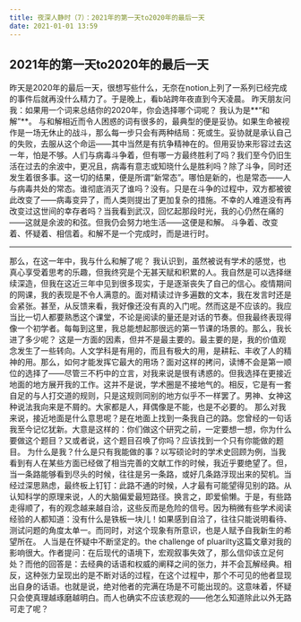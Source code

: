 ```yaml
---
title: 夜深人静时（7）：2021年的第一天to2020年的最后一天
date: 2021-01-01 13:59
---
```


## 2021年的第一天to2020年的最后一天

昨天是2020年的最后一天，很想写些什么，无奈在notion上列了一系列已经完成的事件后就再没什么精力了。于是晚上，看b站跨年夜直到今天凌晨。
昨天朋友问我：如果用一个词来总结你的2020年，你会选择哪个词呢？
我认为是**“和解”**。
与和解相近而令人困惑的词有很多的，最典型的便是妥协。如果生命被视作是一场无休止的战斗，那么每一步只会有两种结局：死或生。妥协就是承认自己的失败，去服从这个命运——其中当然是有抗争精神在的。但用妥协来形容过去这一年，怕是不够。人们与病毒斗争着，但有哪一方最终胜利了吗？我们至今仍旧生活在过去的余波中，更况且，病毒有意志或知晓什么是胜利吗？除了斗争，同时还发生着很多事。这一切的结果，便是所谓“新常态”。哪怕是新的，也是常态——人与病毒共处的常态。谁彻底消灭了谁吗？没有。只是在斗争的过程中，双方都被彼此改变了——病毒变异了，而人类则提出了更加复杂的措施。不幸的人难道没有再改变过这世间的幸存者吗？当我看到武汉，回忆起那段时光，我的心仍然在痛的——这就是余波的和弦。但我仍会努力地生活——这便是和解。
斗争着、改变着、怀疑着、相信着。和解不是一个完成时，而是进行时。
- - - - - 
那么，在这一年中，我与什么和解了呢？
我认识到，虽然被说有学术的感觉，也真心享受着思考的乐趣，但我终究是个无甚天赋和积累的人。我自然是可以选择继续深造，但我在这近三年中见到很多现实，于是逐渐丧失了自己的信心。疫情期间的网课，我的表现是不令人满意的。面对精读过许多遍数的文本，我在发言时还是会紧张。甚至，从反馈来看，我好像还没有真的入门呢。然而这是不应该的。我应当比一切人都要熟悉这个课堂，不论是阅读的量还是对话的节奏。但我最终表现得像一个初学者。每每到这里，我总能想起那很远的第一节课的场景的。那么，我长进了多少呢？
这是一方面的因素，但并不是最主要的。最主要的是，我的价值观念发生了一些转向。人文学科是有用的，而且有极大的用，是耕耘、丰收了人的精神的用。那么，如何才能发挥它最大的用场？面对这样的拷问，读博不会是第一顺位的选择了——尽管三不朽中的立言，对我来说是很有诱惑的。但我选择在更接近地面的地方展开我的工作。这并不是说，学术圈是不接地气的。相反，它是有一套自足的与人打交道的规则，只是这规则同别的地方似乎不一样罢了。男神、女神这种说法我向来是不屑的。大家都是人，拜偶像是不能，也是不必要的。
那么对我来说，接近地面是什么意思呢？是在地面上找到一条我自己的路。您曾经的一句话我至今记忆犹新。大意是这样的：你们做这个研究之前，一定要想一想，你为什么要做这个题目？又或者说，这个题目召唤了你吗？应该找到一个只有你能做的题目。
为什么是我？什么是只有我能做的事？以写硕论时的学术史回顾为例，当我看到有人在某些方面已经做了相当完善的文献工作的时候，我近乎要绝望了。但，当一条路能够看到尽头的时候，往往是另一条路，或好几条路浮现出来的契机。当经过深思熟虑，最终板上钉钉：此路不通的时候，人才最有可能望得见别的路。从认知科学的原理来说，人的大脑偏爱最短路径。换言之，即爱偷懒。于是，有些路走得顺了，有的观念越来越自洽，这些反而是危险的信号。因为稍微有些学术阅读经验的人都知道：没有什么是铁板一块儿！如果感到自洽了，往往只能说明看待、测试问题的角度太单一。而同时，对这个现象有所意识，也是人赋予自我新生的希望所在。
人当是在怀疑中不断坚定的。the challenge of pluarilty这篇文章对我的影响很大。作者提问：在后现代的语境下，宏观叙事失效了，那么信仰该立足何处？而他的回答是：去经典的话语和权威的阐释之间的张力，并不会瓦解经典。相反，这种张力呈现出的是不断对话的过程，在这个过程中，那个不可见的他者显现出自身的话语。也就是说，绝对他者的完满在场是不可能出现的。这意味着，怀疑只会使真理越琢磨越明白。而人也确实不应该悲观的——他怎么知道除此以外无路可走了呢？
